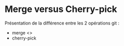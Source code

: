 # Merge versus Cherry-pick #

Présentation de la différence entre les 2 opérations git :
* merge <>
* cherry-pick

